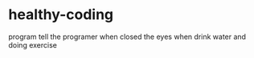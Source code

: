 # healthy-coding
program tell the programer when closed the eyes when drink water and doing exercise
